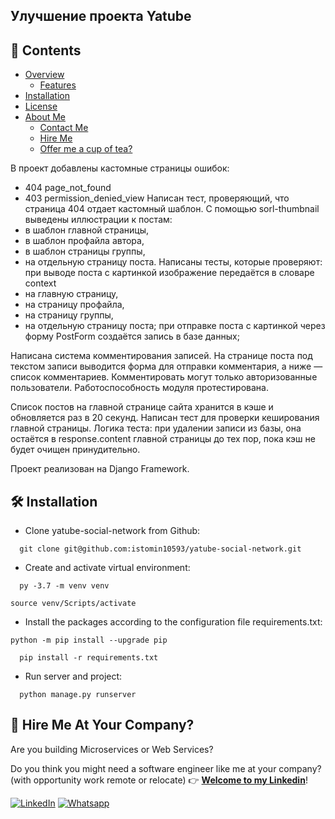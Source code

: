## Улучшение проекта Yatube

## 📖 Contents

- [Overview](#-overview-)
  - [Features](#-how-powerful-your-social-dating-webapp-will-be-)
- [Installation](#-installation-)
- [License](#%EF%B8%8F-license-)
- [About Me](#-author-)
  - [Contact Me](#-contact-suggestion--feedback-)
  - [Hire Me](#-hire-me-at-your-company-)
  - [Offer me a cup of tea?](#-offer-me-a-cup-of-tea-or-tea-bags-)

В проект добавлены кастомные страницы ошибок:
 - 404 page_not_found
 - 403 permission_denied_view
Написан тест, проверяющий, что страница 404 отдает кастомный шаблон.
С помощью sorl-thumbnail выведены иллюстрации к постам:
 - в шаблон главной страницы,
 - в шаблон профайла автора,
 - в шаблон страницы группы,
 - на отдельную страницу поста.
Написаны тесты, которые проверяют:
при выводе поста с картинкой изображение передаётся в словаре context
 - на главную страницу,
 - на страницу профайла,
 - на страницу группы,
 - на отдельную страницу поста;
при отправке поста с картинкой через форму PostForm создаётся запись в базе данных;

Написана система комментирования записей. На странице поста под текстом записи выводится форма для отправки комментария, а ниже — список комментариев. Комментировать могут только авторизованные пользователи. Работоспособность модуля протестирована.

Список постов на главной странице сайта хранится в кэше и обновляется раз в 20 секунд.
Написан тест для проверки кеширования главной страницы. Логика теста: при удалении записи из базы, она остаётся в response.content главной страницы до тех пор, пока кэш не будет очищен принудительно.

Проект реализован на Django Framework.

## 🛠 Installation

  * Clone yatube-social-network from Github:

```
  git clone git@github.com:istomin10593/yatube-social-network.git
```

  * Create and activate virtual environment:

```
  py -3.7 -m venv venv
```

```
source venv/Scripts/activate
```

  * Install the packages according to the configuration file requirements.txt:

```
python -m pip install --upgrade pip
```

```
  pip install -r requirements.txt
```


  * Run server and project:

```
  python manage.py runserver
```

## 🤝 Hire Me At Your Company?

Are you building  Microservices or Web Services?

Do you think you might need a software engineer like me at your company? (with opportunity work remote or relocate) 👉 **[Welcome to my Linkedin](https://www.linkedin.com/in/artem-istomin-a5b192246)**!

[![LinkedIn](https://img.shields.io/badge/LinkedIn-blue?logo=linkedin&logoColor=white&style=for-the-badge)](https://www.linkedin.com/artem-istomin-a5b192246/ "Artem Istomin LinkedIn") [![Whatsapp](https://img.shields.io/badge/WhatsApp-25D366?style=for-the-badge&logo=whatsapp&logoColor=white)](https://wa.me/61426874095?text=I%27m%20looking%20for%20a%20software%20engineer%20like%20you)